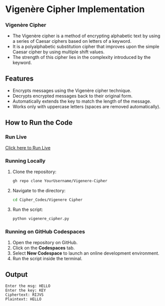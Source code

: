 # Vigenère Cipher Implementation

### Vigenère Cipher
- The Vigenère cipher is a method of encrypting alphabetic text by using a series of Caesar ciphers based on letters of a keyword.
- It is a polyalphabetic substitution cipher that improves upon the simple Caesar cipher by using multiple shift values.
- The strength of this cipher lies in the complexity introduced by the keyword.

## Features
- Encrypts messages using the Vigenère cipher technique.
- Decrypts encrypted messages back to their original form.
- Automatically extends the key to match the length of the message.
- Works only with uppercase letters (spaces are removed automatically).

## How to Run the Code

### Run Live
[Click here to Run Live](https://colab.research.google.com/drive/1dmeXx52QAguWlfhFCuS2RsiU1htrim89?usp=sharing)

### Running Locally
1. Clone the repository:
   ```sh
   gh repo clone YourUsername/Vigenere-Cipher
   ```
2. Navigate to the directory:
   ```sh
   cd Cipher_Codes/Vigenere Cipher
   ```
3. Run the script:
   ```sh
   python vigenere_cipher.py
   ```

### Running on GitHub Codespaces
1. Open the repository on GitHub.
2. Click on the **Codespaces** tab.
3. Select **New Codespace** to launch an online development environment.
4. Run the script inside the terminal.

## Output
```
Enter the msg: HELLO
Enter the key: KEY
Ciphertext: RIJVS
Plaintext: HELLO
```


